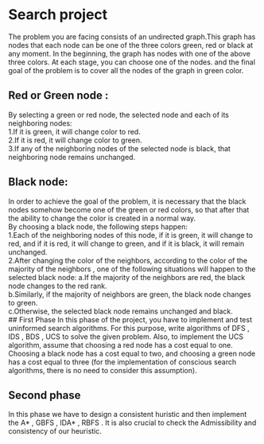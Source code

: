 # Search project
The problem you are facing consists of an undirected graph.This graph has nodes that each node can be one of the three colors green, red or black at any moment. In the beginning, the graph has nodes with one of the above three colors. At each stage, you can choose one of the nodes. and the final goal of the problem is to cover all the nodes of the graph in green color.
## Red or Green node :
By selecting a green or red node, the selected node and each of its neighboring nodes:
<br>
  1.If it is green, it will change color to red. <br>
  2.If it is red, it will change color to green.<br>
  3.If any of the neighboring nodes of the selected node is black, that neighboring node remains unchanged.
  <br>
  ## Black node: 
  In order to achieve the goal of the problem, it is necessary that the black nodes somehow become one of the green or red colors, so that after that the ability to
  change the color is created in a normal way. <br>
  By choosing a black node, the following steps happen:<br>
    1.Each of the neighboring nodes of this node, if it is green, it will change to red, and if it is red, it will change 
    to green, and if it is black, it will remain unchanged.<br>
    2.After changing the color of the neighbors, according to the color of the majority of the neighbors
    , one of the following situations will happen to the selected black node:
      a.If the majority of the neighbors are red, the black node changes to the red rank.<br>
      b.Similarly, if the majority of 
      neighbors are green, the black node changes to green.<br>
      c.Otherwise, the selected black node remains unchanged and black.
      <br>
      ## First Phase
      In this phase of the project, you have to implement and test uninformed search algorithms. For this purpose, write algorithms of DFS , IDS , BDS , UCS to solve the given problem. Also, to implement the UCS algorithm, assume that choosing a red node has a cost equal to one. Choosing a black node has a cost equal to two, and choosing a green node has a cost equal to three
(for the implementation of conscious search algorithms, 
there is no need to consider this assumption).
<br>
## Second phase 
In this phase we have to design a consistent huristic and then implement the A* , GBFS , IDA* , RBFS .
It is also crucial to check the Admissibility and consistency of our heuristic.
      
      
